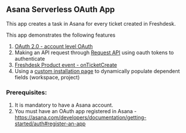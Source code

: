 ## Asana Serverless OAuth App

  This app creates a task in Asana for every ticket created in Freshdesk.

  This app demonstrates the following features

  1. [OAuth 2.0 - account level OAuth](https://developer.freshdesk.com/v2/docs/oauth/)
  2. Making an API request through [Request API](https://developer.freshdesk.com/v2/docs/request-api/) using oauth tokens to authenticate
  3. [Freshdesk Product event - onTicketCreate](https://developer.freshdesk.com/v2/docs/product-events/#onticketcreate)
  4. Using a [custom installation page](https://developer.freshdesk.com/v2/docs/custom-installation-page/) to dynamically populate dependent fields (workspace, project)

### Prerequisites:

1. It is mandatory to have a Asana account.
2. You must have an OAuth app registered in Asana - https://asana.com/developers/documentation/getting-started/auth#register-an-app
